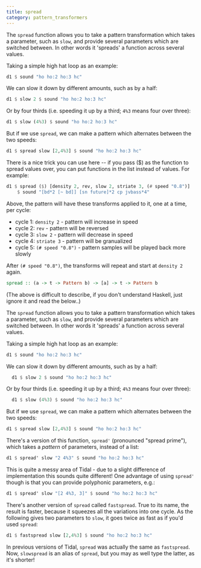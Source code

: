 ```yaml
---
title: spread
category: pattern_transformers
---
```



The `spread` function allows you to take a pattern transformation
which takes a parameter, such as `slow`, and provide several
parameters which are switched between. In other words it 'spreads' a
function across several values.

Taking a simple high hat loop as an example:

~~~~ haskell
d1 $ sound "ho ho:2 ho:3 hc"
~~~~

We can slow it down by different amounts, such as by a half:

~~~~ haskell
d1 $ slow 2 $ sound "ho ho:2 ho:3 hc"
~~~~

Or by four thirds (i.e. speeding it up by a third; `4%3` means four over
three):

~~~~ haskell
d1 $ slow (4%3) $ sound "ho ho:2 ho:3 hc"
~~~~

But if we use `spread`, we can make a pattern which alternates between
the two speeds:

~~~~ haskell
d1 $ spread slow [2,4%3] $ sound "ho ho:2 ho:3 hc"
~~~~

There is a nice trick you can use here -- if you pass ($) as the
function to spread values over, you can put functions in the list
instead of values. For example:

~~~~ haskell
d1 $ spread ($) [density 2, rev, slow 2, striate 3, (# speed "0.8")]
    $ sound "[bd*2 [~ bd]] [sn future]*2 cp jvbass*4"
~~~~

Above, the pattern will have these transforms applied to it, one at a time, per cycle:

* cycle 1: `density 2` - pattern will increase in speed
* cycle 2: `rev` - pattern will be reversed
* cycle 3: `slow 2` - pattern will decrease in speed
* cycle 4: `striate 3` - pattern will be granualized
* cycle 5: `(# speed "0.8")` - pattern samples will be played back more slowly

After `(# speed "0.8")`, the transforms will repeat and start at `density 2` again.

~~~~ haskell
spread :: (a -> t -> Pattern b) -> [a] -> t -> Pattern b
~~~~

(The above is difficult to describe, if you don't understand Haskell,
just ignore it and read the below..)

The `spread` function allows you to take a pattern transformation
which takes a parameter, such as `slow`, and provide several
parameters which are switched between. In other words it 'spreads' a
function across several values.

Taking a simple high hat loop as an example:

~~~~ haskell
d1 $ sound "ho ho:2 ho:3 hc"
~~~~

We can slow it down by different amounts, such as by a half:

~~~~ haskell
  d1 $ slow 2 $ sound "ho ho:2 ho:3 hc"
~~~~

Or by four thirds (i.e. speeding it up by a third; `4%3` means four over
three):

~~~~ haskell
  d1 $ slow (4%3) $ sound "ho ho:2 ho:3 hc"
~~~~

But if we use `spread`, we can make a pattern which alternates between
the two speeds:

~~~~ haskell
d1 $ spread slow [2,4%3] $ sound "ho ho:2 ho:3 hc"
~~~~

There's a version of this function, `spread'` (pronounced "spread prime"), which takes a *pattern* of parameters, instead of a list:

~~~~ haskell
d1 $ spread' slow "2 4%3" $ sound "ho ho:2 ho:3 hc"
~~~~

This is quite a messy area of Tidal - due to a slight difference of
implementation this sounds quite different! One advantage of
using `spread'` though is that you can provide polyphonic parameters, e.g.:

~~~~ haskell
d1 $ spread' slow "[2 4%3, 3]" $ sound "ho ho:2 ho:3 hc"
~~~~

There's another version of `spread` called `fastspread`. True to its name, the result is faster, because it squeezes all the variations into one cycle. As the following gives two parameters to `slow`, it goes twice as fast as if you'd used `spread`:

~~~~ haskell
d1 $ fastspread slow [2,4%3] $ sound "ho ho:2 ho:3 hc"
~~~~

In previous versions of Tidal, `spread` was actually the same as `fastspread`. Now, `slowspread` is an alias of `spread`, but you may as well type the latter, as it's shorter!
